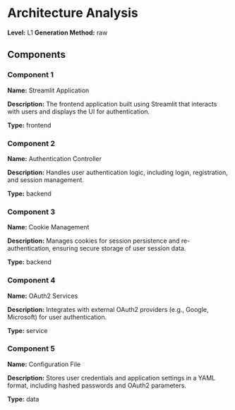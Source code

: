 # Architecture Analysis

**Level:** L1
**Generation Method:** raw

## Components

### Component 1

**Name:** Streamlit Application

**Description:** The frontend application built using Streamlit that interacts with users and displays the UI for authentication.

**Type:** frontend

### Component 2

**Name:** Authentication Controller

**Description:** Handles user authentication logic, including login, registration, and session management.

**Type:** backend

### Component 3

**Name:** Cookie Management

**Description:** Manages cookies for session persistence and re-authentication, ensuring secure storage of user session data.

**Type:** backend

### Component 4

**Name:** OAuth2 Services

**Description:** Integrates with external OAuth2 providers (e.g., Google, Microsoft) for user authentication.

**Type:** service

### Component 5

**Name:** Configuration File

**Description:** Stores user credentials and application settings in a YAML format, including hashed passwords and OAuth2 parameters.

**Type:** data

